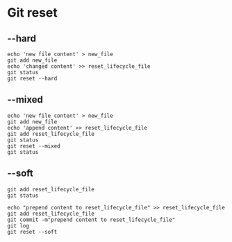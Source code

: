 # Git reset

## --hard

```shell
echo 'new file content' > new_file
git add new_file
echo 'changed content' >> reset_lifecycle_file
git status
git reset --hard
```

## --mixed

```shell
echo 'new file content' > new_file
git add new_file
echo 'append content' >> reset_lifecycle_file
git add reset_lifecycle_file
git status
git reset --mixed
git status
```

## --soft

```shell
git add reset_lifecycle_file
git status
```

```shell
echo "prepend content to reset_lifecycle_file" >> reset_lifecycle_file
git add reset_lifecycle_file
git commit -m"prepend content to reset_lifecycle_file"
git log
git reset --soft
```

